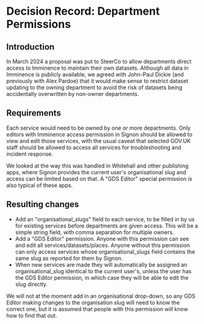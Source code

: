 # Decision Record: Department Permissions

## Introduction

In March 2024 a proposal was put to SteerCo to allow departments direct access
to Imminence to maintain their own datasets. Although all data in Imminence is
publicly available, we agreed with John-Paul Dickie (and previously with Alex
Pardoe) that it would make sense to restrict dataset updating to the owning
department to avoid the risk of datasets being accidentally overwritten by
non-owner departments.

## Requirements

Each service would need to be owned by one or more departments. Only editors
with Imminence access permission in Signon should be allowed to view and edit
those services, with the usual caveat that selected GOV.UK staff should be
allowed to access all services for troubleshooting and incident response.

We looked at the way this was handled in Whitehall and other publishing apps,
where Signon provides the current user's organisational slug and access can
be limited based on that. A "GDS Editor" special permission is also typical
of these apps.

## Resulting changes

- Add an "organisational_slugs" field to each service, to be filled in by
  us for existing services before departments are given access. This will
  be a simple string field, with comma separation for multiple owners.
- Add a "GDS Editor" permission. Anyone with this permission can see and
  edit all services/datasets/places. Anyone without this permission can
  only access services whose organisational_slugs field contains the same
  slug as reported for them by Signon.
- When new services are made they will automatically be assigned an
  organisational_slug identical to the current user's, unless the user
  has the GDS Editor permission, in which case they will be able to edit
  the slug directly.

We will not at the moment add in an organisational drop-down, so any GDS
Editor making changes to the organisation slug will need to know the
correct one, but it is assumed that people with this permission will know
how to find that out.
